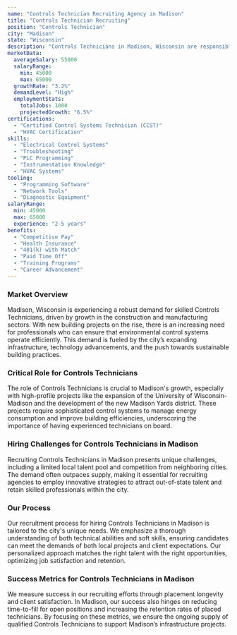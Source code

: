 ```yaml
---
name: "Controls Technician Recruiting Agency in Madison"
title: "Controls Technician Recruiting"
position: "Controls Technician"
city: "Madison"
state: "Wisconsin"
description: "Controls Technicians in Madison, Wisconsin are responsible for installing, troubleshooting, and maintaining control systems in various industries such as manufacturing and HVAC."
marketData:
  averageSalary: 55000
  salaryRange:
    min: 45000
    max: 65000
  growthRate: "3.2%"
  demandLevel: "High"
  employmentStats:
    totalJobs: 1000
    projectedGrowth: "6.5%"
certifications:
  - "Certified Control Systems Technician (CCST)"
  - "HVAC Certification"
skills:
  - "Electrical Control Systems"
  - "Troubleshooting"
  - "PLC Programming"
  - "Instrumentation Knowledge"
  - "HVAC Systems"
tooling:
  - "Programming Software"
  - "Network Tools"
  - "Diagnostic Equipment"
salaryRange:
  min: 45000
  max: 65000
  experience: "2-5 years"
benefits:
  - "Competitive Pay"
  - "Health Insurance"
  - "401(k) with Match"
  - "Paid Time Off"
  - "Training Programs"
  - "Career Advancement"
---
```


### Market Overview
Madison, Wisconsin is experiencing a robust demand for skilled Controls Technicians, driven by growth in the construction and manufacturing sectors. With new building projects on the rise, there is an increasing need for professionals who can ensure that environmental control systems operate efficiently. This demand is fueled by the city’s expanding infrastructure, technology advancements, and the push towards sustainable building practices.

### Critical Role for Controls Technicians
The role of Controls Technicians is crucial to Madison's growth, especially with high-profile projects like the expansion of the University of Wisconsin-Madison and the development of the new Madison Yards district. These projects require sophisticated control systems to manage energy consumption and improve building efficiencies, underscoring the importance of having experienced technicians on board.

### Hiring Challenges for Controls Technicians in Madison
Recruiting Controls Technicians in Madison presents unique challenges, including a limited local talent pool and competition from neighboring cities. The demand often outpaces supply, making it essential for recruiting agencies to employ innovative strategies to attract out-of-state talent and retain skilled professionals within the city.

### Our Process
Our recruitment process for hiring Controls Technicians in Madison is tailored to the city's unique needs. We emphasize a thorough understanding of both technical abilities and soft skills, ensuring candidates can meet the demands of both local projects and client expectations. Our personalized approach matches the right talent with the right opportunities, optimizing job satisfaction and retention.

### Success Metrics for Controls Technicians in Madison
We measure success in our recruiting efforts through placement longevity and client satisfaction. In Madison, our success also hinges on reducing time-to-fill for open positions and increasing the retention rates of placed technicians. By focusing on these metrics, we ensure the ongoing supply of qualified Controls Technicians to support Madison’s infrastructure projects.